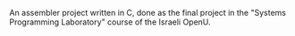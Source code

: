 An assembler project written in C, done as the final project in the "Systems Programming Laboratory" course of the Israeli OpenU.
